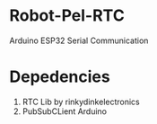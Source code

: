 # Robot-Pel-RTC
Arduino ESP32 Serial Communication

# Depedencies
  1. RTC Lib by rinkydinkelectronics
  2. PubSubCLient Arduino
